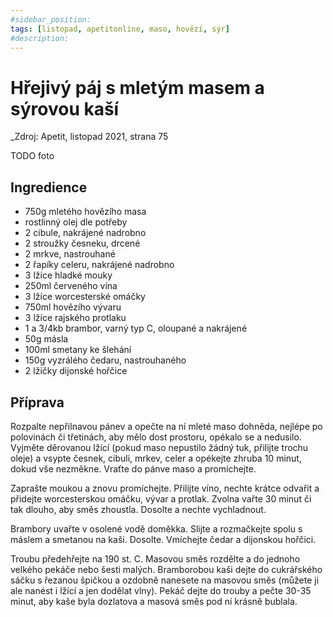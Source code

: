 ```yaml
---
#sidebar_position: 
tags: [listopad, apetitonline, maso, hovězí, sýr]
#description:
---
```


# Hřejivý páj s mletým masem a sýrovou kaší

_Zdroj: Apetit, listopad 2021, strana 75

TODO foto

## Ingredience

* 750g mletého hovězího masa
* rostlinný olej dle potřeby
* 2 cibule, nakrájené nadrobno
* 2 stroužky česneku, drcené
* 2 mrkve, nastrouhané
* 2 řapíky celeru, nakrájené nadrobno
* 3 lžíce hladké mouky
* 250ml červeného vína 
* 3 lžíce worcesterské omáčky
* 750ml hovězího vývaru
* 3 lžíce rajského protlaku
* 1 a 3/4kb brambor, varný typ C, oloupané a nakrájené
* 50g másla
* 100ml smetany ke šlehání
* 150g vyzrálého čedaru, nastrouhaného
* 2 lžičky dijonské hořčice

## Příprava

Rozpalte nepřilnavou pánev a opečte na ní mleté maso dohněda, nejlépe po polovinách či třetinách, aby mělo dost prostoru, opékalo se a nedusilo.
Vyjměte děrovanou lžící (pokud maso nepustilo žádný tuk, přilijte trochu oleje) a vsypte česnek, cibuli, mrkev, celer a opékejte zhruba 10 minut, dokud vše nezměkne. Vraťte do pánve maso a promíchejte.

Zaprašte moukou a znovu promíchejte.
Přilijte víno, nechte krátce odvařit a přidejte worcesterskou omáčku, vývar a protlak.
Zvolna vařte 30 minut či tak dlouho, aby směs zhoustla.
Dosolte a nechte vychladnout.

Brambory uvařte v osolené vodě doměkka. Slijte a rozmačkejte spolu s máslem a smetanou na kaši. Dosolte. Vmíchejte čedar a dijonskou hořčici.

Troubu předehřejte na 190 st. C.
Masovou směs rozdělte a do jednoho velkého pekáče nebo šesti malých.
Bramborobou kaši dejte do cukrářského sáčku s řezanou špičkou a ozdobně nanesete na masovou směs (můžete ji ale nanést i lžící a jen dodělat vlny).
Pekáč dejte do trouby a pečte 30-35 minut, aby kaše byla dozlatova a masová směs pod ní krásně bublala.
